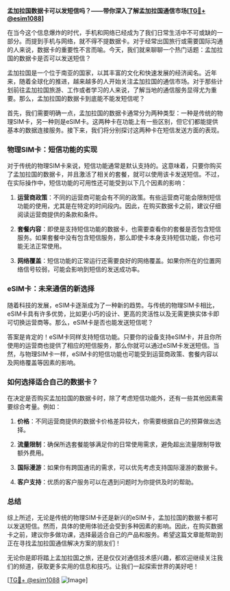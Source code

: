**孟加拉国数据卡可以发短信吗？——带你深入了解孟加拉国通信市场[[TG💪+ @esim1088](https://t.me/s/esim1088)]**

在当今这个信息爆炸的时代，手机和网络已经成为了我们日常生活中不可或缺的一部分。而提到手机与网络，就不得不提数据卡。对于经常出国旅行或需要国际沟通的人来说，数据卡的重要性不言而喻。今天，我们就来聊聊一个热门话题：孟加拉国的数据卡是否可以发送短信？

孟加拉国是一个位于南亚的国家，以其丰富的文化和快速发展的经济闻名。近年来，随着全球化的推进，越来越多的人开始关注孟加拉国的通信市场。对于那些计划前往孟加拉国旅游、工作或者学习的人来说，了解当地的通信服务显得尤为重要。那么，孟加拉国的数据卡到底能不能发短信呢？

首先，我们需要明确一点，孟加拉国的数据卡通常分为两种类型：一种是传统的物理SIM卡，另一种则是eSIM卡。这两种卡在功能上有一些区别，但它们都能提供基本的数据连接服务。接下来，我们将分别探讨这两种卡在短信发送方面的表现。

### 物理SIM卡：短信功能的实现

对于传统的物理SIM卡来说，短信功能通常是默认支持的。这意味着，只要你购买了孟加拉国的数据卡，并且激活了相关的套餐，就可以使用该卡发送短信。不过，在实际操作中，短信功能的可用性还可能受到以下几个因素的影响：

1. **运营商政策**：不同的运营商可能会有不同的政策。有些运营商可能会限制短信功能的使用，尤其是在特定的时间段内。因此，在购买数据卡之前，建议仔细阅读运营商提供的条款和条件。
   
2. **套餐内容**：即使是支持短信功能的数据卡，也需要查看你的套餐是否包含短信服务。如果套餐中没有包含短信服务，那么即使卡本身支持短信功能，你也可能无法正常使用。

3. **网络覆盖**：短信功能的正常运行还需要良好的网络覆盖。如果你所在的位置网络信号较弱，可能会影响到短信的发送成功率。

### eSIM卡：未来通信的新选择

随着科技的发展，eSIM卡逐渐成为了一种新的趋势。与传统的物理SIM卡相比，eSIM卡具有许多优势，比如更小巧的设计、更高的灵活性以及无需更换实体卡即可切换运营商等。那么，eSIM卡是否也能发送短信呢？

答案是肯定的！eSIM卡同样支持短信功能。只要你的设备支持eSIM卡，并且你所使用的运营商也提供了相应的短信服务，那么你就可以通过eSIM卡发送短信。当然，与物理SIM卡一样，eSIM卡的短信功能也可能受到运营商政策、套餐内容以及网络覆盖等因素的影响。

### 如何选择适合自己的数据卡？

在决定是否购买孟加拉国的数据卡时，除了考虑短信功能外，还有一些其他因素需要综合考量。例如：

1. **价格**：不同运营商提供的数据卡价格差异较大，你需要根据自己的预算做出选择。

2. **流量限制**：确保所选套餐能够满足你的日常使用需求，避免超出流量限制导致额外费用。

3. **国际漫游**：如果你有跨国通讯的需求，可以优先考虑支持国际漫游的数据卡。

4. **客户支持**：优质的客户服务可以在遇到问题时为你提供及时的帮助。

### 总结

综上所述，无论是传统的物理SIM卡还是新兴的eSIM卡，孟加拉国的数据卡都可以发送短信。然而，具体的使用体验还会受到多种因素的影响。因此，在购买数据卡之前，建议你多做功课，选择最适合自己的产品和服务。希望这篇文章能帮助到正在寻找孟加拉国通信解决方案的朋友们！

无论你是即将踏上孟加拉国之旅，还是仅仅对通信技术感兴趣，都欢迎继续关注我们的频道，获取更多实用的信息和技巧。让我们一起探索世界的美好吧！

[[TG💪+ @esim1088](https://t.me/s/esim1088) ![Image](https://i.postimg.cc/4NQfJmqS/Snipaste-2025-05-13-00-14-12.png)]